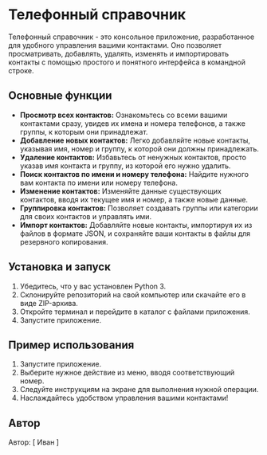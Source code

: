 # Телефонный справочник

Телефонный справочник - это консольное приложение, разработанное для удобного управления вашими контактами. Оно позволяет просматривать, добавлять, удалять, изменять и импортировать контакты с помощью простого и понятного интерфейса в командной строке.

## Основные функции

- **Просмотр всех контактов:** Ознакомьтесь со всеми вашими контактами сразу, увидев их имена и номера телефонов, а также группы, к которым они принадлежат.
- **Добавление новых контактов:** Легко добавляйте новые контакты, указывая имя, номер и группу, к которой они должны принадлежать.
- **Удаление контактов:** Избавьтесь от ненужных контактов, просто указав имя контакта и группу, из которой его нужно удалить.
- **Поиск контактов по имени и номеру телефона:** Найдите нужного вам контакта по имени или номеру телефона.
- **Изменение контактов:** Изменяйте данные существующих контактов, вводя их текущее имя и номер, а также новые данные.
- **Группировка контактов:** Позволяет создавать группы или категории для своих контактов и управлять ими.
- **Импорт контактов:** Добавляйте новые контакты, импортируя их из файлов в формате JSON, и сохраняйте ваши контакты в файлы для резервного копирования.

## Установка и запуск

1. Убедитесь, что у вас установлен Python 3.
2. Склонируйте репозиторий на свой компьютер или скачайте его в виде ZIP-архива.
3. Откройте терминал и перейдите в каталог с файлами приложения.
4. Запустите приложение.

## Пример использования

1. Запустите приложение.
2. Выберите нужное действие из меню, вводя соответствующий номер.
3. Следуйте инструкциям на экране для выполнения нужной операции.
4. Наслаждайтесь удобством управления вашими контактами!

## Автор

Автор: [ Иван ]




